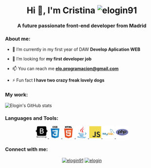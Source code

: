 <h1 align="center">Hi 👋, I'm Cristina <img src="https://komarev.com/ghpvc/?username=elogin91&label=Views&color=900eb4&style=flat" alt="elogin91" /></h1>
<h3 align="center">A future passionate front-end developer from Madrid</h3>

<h3>About me:</h3>

- 🌱 I’m currently in my first year of DAW **Develop Aplication WEB**

- 🤝 I’m looking for **my first developer job**

- 📫 You can reach me **elo.programacion@gmail.com**

- ⚡ Fun fact **I have two crazy freak lovely dogs**


<h3>My work:</h3>

![Elogin's GitHub stats](https://github-readme-stats.vercel.app/api?username=elogin91&show_icons=true&theme=tokyonight)

<h3>Languages and Tools:</h3>
<p align="center"> 
  <a href="https://getbootstrap.com" target="_blank" rel="noreferrer">
    <img src="https://raw.githubusercontent.com/devicons/devicon/master/icons/bootstrap/bootstrap-plain-wordmark.svg" alt="bootstrap" width="40" height="40"/> </a> 
  <a href="https://www.w3schools.com/css/" target="_blank" rel="noreferrer"> 
    <img src="https://raw.githubusercontent.com/devicons/devicon/master/icons/css3/css3-original-wordmark.svg" alt="css3" width="40" height="40"/> </a> 
  <a href="https://www.w3.org/html/" target="_blank" rel="noreferrer"> 
    <img src="https://raw.githubusercontent.com/devicons/devicon/master/icons/html5/html5-original-wordmark.svg" alt="html5" width="40" height="40"/> </a> 
  <a href="https://www.java.com" target="_blank" rel="noreferrer"> 
    <img src="https://raw.githubusercontent.com/devicons/devicon/master/icons/java/java-original.svg" alt="java" width="40" height="40"/> </a> 
  <a href="https://developer.mozilla.org/en-US/docs/Web/JavaScript" target="_blank" rel="noreferrer"> 
    <img src="https://raw.githubusercontent.com/devicons/devicon/master/icons/javascript/javascript-original.svg" alt="javascript" width="40" height="40"/> </a> 
  <a href="https://www.mysql.com/" target="_blank" rel="noreferrer"> 
    <img src="https://raw.githubusercontent.com/devicons/devicon/master/icons/mysql/mysql-original-wordmark.svg" alt="mysql" width="40" height="40"/> </a> 
  <a href="https://www.php.net" target="_blank" rel="noreferrer"> 
    <img src="https://raw.githubusercontent.com/devicons/devicon/master/icons/php/php-original.svg" alt="php" width="40" height="40"/> </a> 
</p>
<h3>Connect with me:</h3>
<p align="center">
<a href="https://twitter.com/elogin91" target="blank"><img align="center" src="https://raw.githubusercontent.com/rahuldkjain/github-profile-readme-generator/master/src/images/icons/Social/twitter.svg" alt="elogin91" height="30" width="40" /></a>
<a href="https://linkedin.com/in/elogin" target="blank"><img align="center" src="https://raw.githubusercontent.com/rahuldkjain/github-profile-readme-generator/master/src/images/icons/Social/linked-in-alt.svg" alt="elogin" height="30" width="40" /></a>
</p>
